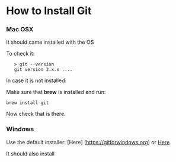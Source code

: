 # How to Install Git


### Mac OSX

It should came installed with the OS

To check it: 

 ```shell
 	> git --version
 	git version 2.x.x ....
 ```	

In case it is not installed:

Make sure that **brew** is installed and run:

```shell
brew install git
```

Now check that is there.

### Windows

Use the default installer: [Here] (https://gitforwindows.org) or [Here](https://git-scm.com/download/win)

It should also install 
